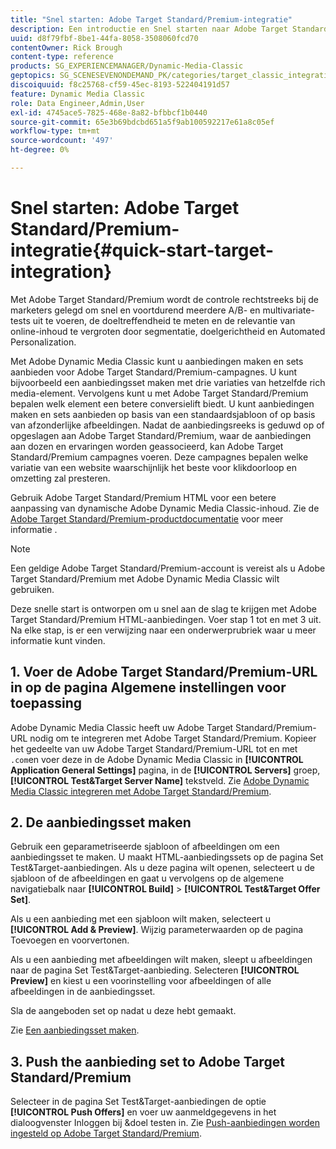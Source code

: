 ```yaml
---
title: "Snel starten: Adobe Target Standard/Premium-integratie"
description: Een introductie en Snel starten naar Adobe Target Standard/Premium om u te helpen snel aan de slag te gaan met Adobe Target Standard/Premium-integratietechnieken in Adobe Dynamic Media Classic.
uuid: d8f79fbf-8be1-44fa-8058-3508060fcd70
contentOwner: Rick Brough
content-type: reference
products: SG_EXPERIENCEMANAGER/Dynamic-Media-Classic
geptopics: SG_SCENESEVENONDEMAND_PK/categories/target_classic_integration
discoiquuid: f8c25768-cf59-45ec-8193-522404191d57
feature: Dynamic Media Classic
role: Data Engineer,Admin,User
exl-id: 4745ace5-7825-468e-8a82-bfbbcf1b0440
source-git-commit: 65e3b69bdcbd651a5f9ab100592217e61a8c05ef
workflow-type: tm+mt
source-wordcount: '497'
ht-degree: 0%

---
```


# Snel starten: Adobe Target Standard/Premium-integratie{#quick-start-target-integration}

Met Adobe Target Standard/Premium wordt de controle rechtstreeks bij de marketers gelegd om snel en voortdurend meerdere A/B- en multivariate-tests uit te voeren, de doeltreffendheid te meten en de relevantie van online-inhoud te vergroten door segmentatie, doelgerichtheid en Automated Personalization.

Met Adobe Dynamic Media Classic kunt u aanbiedingen maken en sets aanbieden voor Adobe Target Standard/Premium-campagnes. U kunt bijvoorbeeld een aanbiedingsset maken met drie variaties van hetzelfde rich media-element. Vervolgens kunt u met Adobe Target Standard/Premium bepalen welk element een betere conversielift biedt. U kunt aanbiedingen maken en sets aanbieden op basis van een standaardsjabloon of op basis van afzonderlijke afbeeldingen. Nadat de aanbiedingsreeks is geduwd op of opgeslagen aan Adobe Target Standard/Premium, waar de aanbiedingen aan dozen en ervaringen worden geassocieerd, kan Adobe Target Standard/Premium campagnes voeren. Deze campagnes bepalen welke variatie van een website waarschijnlijk het beste voor klikdoorloop en omzetting zal presteren.

Gebruik Adobe Target Standard/Premium HTML voor een betere aanpassing van dynamische Adobe Dynamic Media Classic-inhoud. Zie de [Adobe Target Standard/Premium-productdocumentatie](https://experienceleague.adobe.com/docs/target.html) voor meer informatie .

>[!NOTE]
>
>Een geldige Adobe Target Standard/Premium-account is vereist als u Adobe Target Standard/Premium met Adobe Dynamic Media Classic wilt gebruiken.

Deze snelle start is ontworpen om u snel aan de slag te krijgen met Adobe Target Standard/Premium HTML-aanbiedingen. Voer stap 1 tot en met 3 uit. Na elke stap, is er een verwijzing naar een onderwerprubriek waar u meer informatie kunt vinden.

## 1. Voer de Adobe Target Standard/Premium-URL in op de pagina Algemene instellingen voor toepassing

Adobe Dynamic Media Classic heeft uw Adobe Target Standard/Premium-URL nodig om te integreren met Adobe Target Standard/Premium. Kopieer het gedeelte van uw Adobe Target Standard/Premium-URL tot en met `.com`en voer deze in de Adobe Dynamic Media Classic in **[!UICONTROL Application General Settings]** pagina, in de **[!UICONTROL Servers]** groep, **[!UICONTROL Test&Target Server Name]** tekstveld. Zie [Adobe Dynamic Media Classic integreren met Adobe Target Standard/Premium](integrating-dmc-with-target.md#integrating-dmc-with-target).

## 2. De aanbiedingsset maken

Gebruik een geparametriseerde sjabloon of afbeeldingen om een aanbiedingsset te maken. U maakt HTML-aanbiedingssets op de pagina Set Test&amp;Target-aanbiedingen. Als u deze pagina wilt openen, selecteert u de sjabloon of de afbeeldingen en gaat u vervolgens op de algemene navigatiebalk naar **[!UICONTROL Build]** > **[!UICONTROL Test&Target Offer Set]**.

Als u een aanbieding met een sjabloon wilt maken, selecteert u **[!UICONTROL Add & Preview]**. Wijzig parameterwaarden op de pagina Toevoegen en voorvertonen.

Als u een aanbieding met afbeeldingen wilt maken, sleept u afbeeldingen naar de pagina Set Test&amp;Target-aanbieding. Selecteren **[!UICONTROL Preview]** en kiest u een voorinstelling voor afbeeldingen of alle afbeeldingen in de aanbiedingsset.

Sla de aangeboden set op nadat u deze hebt gemaakt.

Zie [Een aanbiedingsset maken](creating-offer-set.md#creating_an_offer_set).

## 3. Push the aanbieding set to Adobe Target Standard/Premium

Selecteer in de pagina Set Test&amp;Target-aanbiedingen de optie **[!UICONTROL Push Offers]** en voer uw aanmeldgegevens in het dialoogvenster Inloggen bij &amp;doel testen in. Zie [Push-aanbiedingen worden ingesteld op Adobe Target Standard/Premium](pushing-offer-sets-target.md#pushing_offer_sets_to_target).
